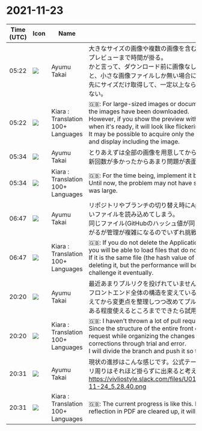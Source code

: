 # 2021-11-23

|Time (UTC)|Icon|Name|Message|
|---|---|---|---|
|05:22|![](https://avatars.slack-edge.com/2021-11-13/2734732574129_8d1b9fea40457c8d0a44_72.png)|Ayumu Takai|大きなサイズの画像や複数の画像を含む文書の場合、画像のダウンロードが全て終わるまでまっているとプレビューまで時間が掛る。<br>かと言って、ダウンロード前に画像なしでプレビューを表示して、準備できてから再度更新してしまうと、小さな画像ファイルしか無い場合にちらつきのように見えてしまう。<br>先にサイズだけ取得して、一定以上ならテキストのみ表示、画像含む表示の2回に分けても良いかもしれない。|
|05:22|![](https://avatars.slack-edge.com/2021-08-02/2324149410423_2aa7423c4133ecb9f168_72.png)|Kiara : Translation 100+ Languages|🇬🇧: For large-sized images or documents containing multiple images, it takes time to preview if all the images have been downloaded.<br>However, if you show the preview without an image before downloading, and then update it again when it's ready, it will look like flickering if you only have a small image file.<br>It may be possible to acquire only the size first, and if it is above a certain level, display only the text and display including the image.|
|05:34|![](https://avatars.slack-edge.com/2021-11-13/2734732574129_8d1b9fea40457c8d0a44_72.png)|Ayumu Takai|とりあえずは全部の画像を用意してからプレビュー更新をする形で実装。これまではコンポーネントの更新回数が多かったからあまり問題が表面化していなかったのかも。|
|05:34|![](https://avatars.slack-edge.com/2021-08-02/2324149410423_2aa7423c4133ecb9f168_72.png)|Kiara : Translation 100+ Languages|🇬🇧: For the time being, implement it by preparing all the images and then updating the preview. Until now, the problem may not have surfaced so much because the number of component updates was large.|
|06:47|![](https://avatars.slack-edge.com/2021-11-13/2734732574129_8d1b9fea40457c8d0a44_72.png)|Ayumu Takai|リポジトリやブランチの切り替え時にApplication Cacheを削除しないと、本来そのブランチに存在しないファイルを読み込めてしまう。<br>同じファイル(GitHubのハッシュ値が同じ)なら削除せずにそのまま再利用したほうがパフォーマンスはあがるが管理が複雑になるのでいずれ挑戦する。|
|06:47|![](https://avatars.slack-edge.com/2021-08-02/2324149410423_2aa7423c4133ecb9f168_72.png)|Kiara : Translation 100+ Languages|🇬🇧: If you do not delete the Application Cache when switching between repositories or branches, you will be able to load files that do not originally exist in that branch.<br>If it is the same file (the hash value of GitHub is the same), it is better to reuse it as it is without deleting it, but the performance will be improved, but the management will be complicated, so I will challenge it eventually.|
|20:20|![](https://avatars.slack-edge.com/2021-11-13/2734732574129_8d1b9fea40457c8d0a44_72.png)|Ayumu Takai|最近あまりプルリクを投げれていませんが、作業は進めています。<br>フロントエンド全体の構造を変えているので、試行錯誤しながら細かい修正を繰り返すよりは全体像が見えてから変更点を整理しつつ改めてプルリクを作成していこうと考えています。<br>ある程度使えるところまでできたら試用できるようにブランチを分けてプッシュしようと思います。|
|20:20|![](https://avatars.slack-edge.com/2021-08-02/2324149410423_2aa7423c4133ecb9f168_72.png)|Kiara : Translation 100+ Languages|🇬🇧: I haven't thrown a lot of pull requests lately, but I'm working on it.<br>Since the structure of the entire front end has been changed, I'm thinking of creating a new pull request while organizing the changes after seeing the whole picture, rather than repeating small corrections through trial and error.<br>I will divide the branch and push it so that I can try it when I can use it to some extent.|
|20:31|![](https://avatars.slack-edge.com/2021-11-13/2734732574129_8d1b9fea40457c8d0a44_72.png)|Ayumu Takai|現状の進捗はこんな感じです。公式テーマ関連とPDFへのテーマ反映が片付けば、ファイルとディレクトリ周りはそれほど掛らずに出来ると考えています。<br>https://vivliostyle.slack.com/files/U01D90BR491/F02NSLGHDL1/____________________________2021-11-24_5.28.40.png|
|20:31|![](https://avatars.slack-edge.com/2021-08-02/2324149410423_2aa7423c4133ecb9f168_72.png)|Kiara : Translation 100+ Languages|🇬🇧: The current progress is like this. I think that if the official theme related and the theme reflection in PDF are cleared up, it will not take much around the files and directories.|
